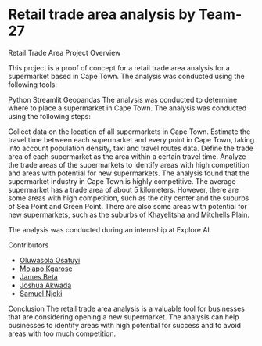# Retail trade area analysis by Team-27

 Retail Trade Area Project Overview

This project is a proof of concept for a retail trade area analysis for a supermarket based in Cape Town. The analysis was conducted using the following tools:

Python
Streamlit
Geopandas
The analysis was conducted to determine where to place a supermarket in Cape Town. The analysis was conducted using the following steps:

Collect data on the location of all supermarkets in Cape Town.
Estimate the travel time between each supermarket and every point in Cape Town, taking into account population density, taxi and travel routes data.
Define the trade area of each supermarket as the area within a certain travel time.
Analyze the trade areas of the supermarkets to identify areas with high competition and areas with potential for new supermarkets.
The analysis found that the supermarket industry in Cape Town is highly competitive. The average supermarket has a trade area of about 5 kilometers. However, there are some areas with high competition, such as the city center and the suburbs of Sea Point and Green Point. There are also some areas with potential for new supermarkets, such as the suburbs of Khayelitsha and Mitchells Plain.

The analysis was conducted during an internship at Explore AI.

Contributors
* [Oluwasola Osatuyi](https://github.com/oluwasolaosatuyi)
* [Molapo Kgarose](https://github.com/molapokg)
* [James Beta](https://github.com/jamesbeta)
* [Joshua Akwada](https://github.com/joshuaakwada)
* [Samuel Njoki](https://github.com/samuelnjoki)

Conclusion
The retail trade area analysis is a valuable tool for businesses that are considering opening a new supermarket. The analysis can help businesses to identify areas with high potential for success and to avoid areas with too much competition.
